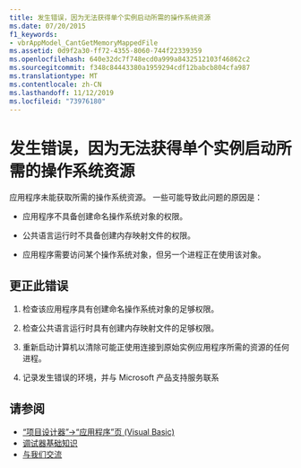```yaml
---
title: 发生错误，因为无法获得单个实例启动所需的操作系统资源
ms.date: 07/20/2015
f1_keywords:
- vbrAppModel_CantGetMemoryMappedFile
ms.assetid: 0d9f2a30-ff72-4355-8060-744f22339359
ms.openlocfilehash: 640e32dc7f748ecd0a999a8432512103f46862c2
ms.sourcegitcommit: f348c84443380a1959294cdf12babcb804cfa987
ms.translationtype: MT
ms.contentlocale: zh-CN
ms.lasthandoff: 11/12/2019
ms.locfileid: "73976180"
---
```

# <a name="an-unexpected-error-has-occurred-because-an-operating-system-resource-required-for-single-instance-startup-cannot-be-acquired"></a>发生错误，因为无法获得单个实例启动所需的操作系统资源

应用程序未能获取所需的操作系统资源。 一些可能导致此问题的原因是：  
  
- 应用程序不具备创建命名操作系统对象的权限。  
  
- 公共语言运行时不具备创建内存映射文件的权限。  
  
- 应用程序需要访问某个操作系统对象，但另一个进程正在使用该对象。  
  
## <a name="to-correct-this-error"></a>更正此错误  
  
1. 检查该应用程序具有创建命名操作系统对象的足够权限。  
  
2. 检查公共语言运行时具有创建内存映射文件的足够权限。  
  
3. 重新启动计算机以清除可能正使用连接到原始实例应用程序所需的资源的任何进程。  
  
4. 记录发生错误的环境，并与 Microsoft 产品支持服务联系  
  
## <a name="see-also"></a>请参阅

- [“项目设计器”->“应用程序”页 (Visual Basic)](/visualstudio/ide/reference/application-page-project-designer-visual-basic)
- [调试器基础知识](/visualstudio/debugger/debugger-basics)
- [与我们交流](/visualstudio/ide/feedback-options)
